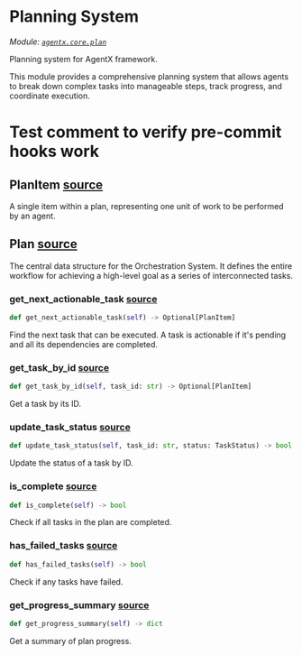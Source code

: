 # Planning System

*Module: [`agentx.core.plan`](https://github.com/dustland/agentx/blob/main/src/agentx/core/plan.py)*

Planning system for AgentX framework.

This module provides a comprehensive planning system that allows agents to break down
complex tasks into manageable steps, track progress, and coordinate execution.

# Test comment to verify pre-commit hooks work

## PlanItem <a href="https://github.com/dustland/agentx/blob/main/src/agentx/core/plan.py#L29" class="source-link" title="View source code">source</a>

A single item within a plan, representing one unit of work to be performed by an agent.

## Plan <a href="https://github.com/dustland/agentx/blob/main/src/agentx/core/plan.py#L58" class="source-link" title="View source code">source</a>

The central data structure for the Orchestration System. It defines the entire workflow
for achieving a high-level goal as a series of interconnected tasks.

### get_next_actionable_task <a href="https://github.com/dustland/agentx/blob/main/src/agentx/core/plan.py#L72" class="source-link" title="View source code">source</a>

```python
def get_next_actionable_task(self) -> Optional[PlanItem]
```

Find the next task that can be executed.
A task is actionable if it's pending and all its dependencies are completed.

### get_task_by_id <a href="https://github.com/dustland/agentx/blob/main/src/agentx/core/plan.py#L94" class="source-link" title="View source code">source</a>

```python
def get_task_by_id(self, task_id: str) -> Optional[PlanItem]
```

Get a task by its ID.

### update_task_status <a href="https://github.com/dustland/agentx/blob/main/src/agentx/core/plan.py#L101" class="source-link" title="View source code">source</a>

```python
def update_task_status(self, task_id: str, status: TaskStatus) -> bool
```

Update the status of a task by ID.

### is_complete <a href="https://github.com/dustland/agentx/blob/main/src/agentx/core/plan.py#L109" class="source-link" title="View source code">source</a>

```python
def is_complete(self) -> bool
```

Check if all tasks in the plan are completed.

### has_failed_tasks <a href="https://github.com/dustland/agentx/blob/main/src/agentx/core/plan.py#L113" class="source-link" title="View source code">source</a>

```python
def has_failed_tasks(self) -> bool
```

Check if any tasks have failed.

### get_progress_summary <a href="https://github.com/dustland/agentx/blob/main/src/agentx/core/plan.py#L117" class="source-link" title="View source code">source</a>

```python
def get_progress_summary(self) -> dict
```

Get a summary of plan progress.
